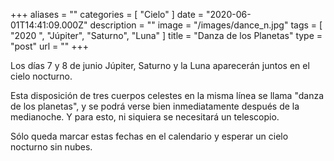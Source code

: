 +++
aliases = ""
categories = [ "Cielo" ]
date = "2020-06-01T14:41:09.000Z"
description = ""
image = "/images/dance_n.jpg"
tags = [ "2020 ", "Júpiter", "Saturno", "Luna" ]
title = "Danza de los Planetas"
type = "post"
url = ""
+++


Los días 7 y 8 de junio Júpiter, Saturno y la Luna aparecerán juntos en el cielo nocturno.  
  
Esta disposición de tres cuerpos celestes en la misma línea se llama "danza de los planetas", y se podrá verse bien inmediatamente después de la medianoche. Y para esto, ni siquiera se necesitará un telescopio.  
  
Sólo queda marcar estas fechas en el calendario y esperar un cielo nocturno sin nubes.

